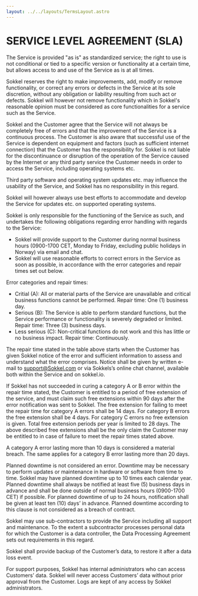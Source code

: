 ```yaml
---
layout: ../../layouts/TermsLayout.astro
---
```


# SERVICE LEVEL AGREEMENT (SLA)

The Service is provided "as is" as standardized service; the right to use is
not conditional or tied to a specific version or functionality at a certain
time, but allows access to and use of the Service as is at all times.

Sokkel reserves the right to make improvements, add, modify or remove
functionality, or correct any errors or defects in the Service at its sole
discretion, without any obligation or liability resulting from such act or
defects. Sokkel will however not remove functionality which in Sokkel's
reasonable opinion must be considered as core functionalities for a service
such as the Service.

Sokkel and the Customer agree that the Service will not always be completely
free of errors and that the improvement of the Service is a continuous process.
The Customer is also aware that successful use of the Service is dependent on
equipment and factors (such as sufficient internet connection) that the
Customer has the responsibility for. Sokkel is not liable for the
discontinuance or disruption of the operation of the Service caused by the
Internet or any third party service the Customer needs in order to access the
Service, including operating systems etc.

Third party software and operating system updates etc. may influence the
usability of the Service, and Sokkel has no responsibility in this regard.

Sokkel will however always use best efforts to accommodate and develop the
Service for updates etc. on supported operating systems.

Sokkel is only responsible for the functioning of the Service as such, and
undertakes the following obligations regarding error handling with regards to
the Service:

- Sokkel will provide support to the Customer during normal business hours
  (0900-1700 CET, Monday to Friday, excluding public holidays in Norway) via
  email and chat.
- Sokkel will use reasonable efforts to correct errors in the Service as soon
  as possible, in accordance with the error categories and repair times set out
  below.

Error categories and repair times:

- Critial (A): All or material parts of the Service are unavailable and
  critical business functions cannot be performed. Repair time: One (1) business day.
- Serious (B): The Service is able to perform standard functions, but the
  Service performance or functionality is severely degraded or limited. Repair
  time: Three (3) business days.
- Less serious (C): Non-critical functions do not work and this has little or
  no business impact. Repair time: Continuously.

The repair time stated in the table above starts when the Customer has given
Sokkel notice of the error and sufficient information to assess and understand
what the error comprises. Notice shall be given by written e-mail to
support@Sokkel.com or via Sokkels’s online chat channel, available both within
the Service and on sokkel.io.

If Sokkel has not succeeded in curing a category A or B error within the
repair time stated, the Customer is entitled to a period of free extension of
the service, and must claim such free extensions within 90 days after the error
notification was sent to Sokkel. The free extension for failing to meet the
repair time for category A errors shall be 14 days. For category B errors the
free extension shall be 4 days. For category C errors no free extension is
given. Total free extension periods per year is limited to 28 days. The above
described free extensions shall be the only claim the Customer may be entitled
to in case of failure to meet the repair times stated above.

A category A error lasting more than 10 days is considered a material breach.
The same applies for a category B error lasting more than 20 days.

Planned downtime is not considered an error. Downtime may be necessary to
perform updates or maintenance in hardware or software from time to time.
Sokkel may have planned downtime up to 10 times each calendar year. Planned
downtime shall always be notified at least five (5) business days in advance
and shall be done outside of normal business hours (0900-1700 CET) if possible.
For planned downtime of up to 24 hours, notification shall be given at least
ten (10) days’ in advance. Planned downtime according to this clause is not
considered as a breach of contract.

Sokkel may use sub-contractors to provide the Service including all support
and maintenance. To the extent a subcontractor processes personal data for
which the Customer is a data controller, the Data Processing Agreement sets out
requirements in this regard.

Sokkel shall provide backup of the Customer’s data, to restore it after a data
loss event.

For support purposes, Sokkel has internal administrators who can access
Customers’ data. Sokkel will never access Customers’ data without prior
approval from the Customer. Logs are kept of any access by Sokkel
administrators.

